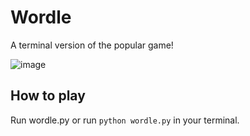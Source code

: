 # Wordle

A terminal version of the popular game!

![image](https://github.com/bansalaarav/Wordle/assets/73339570/3cf8c0e0-032a-4bef-9d8f-c61589736c42)

## How to play

Run wordle.py or run `python wordle.py` in your terminal.
